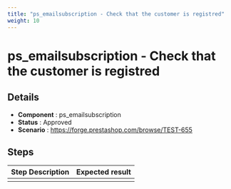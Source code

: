 ```yaml
---
title: "ps_emailsubscription - Check that the customer is registred"
weight: 10
---
```


# ps_emailsubscription - Check that the customer is registred
## Details
* **Component** : ps_emailsubscription
* **Status** : Approved
* **Scenario** : https://forge.prestashop.com/browse/TEST-655

## Steps
| Step Description | Expected result |
| ----- | ----- |
|  |  |
